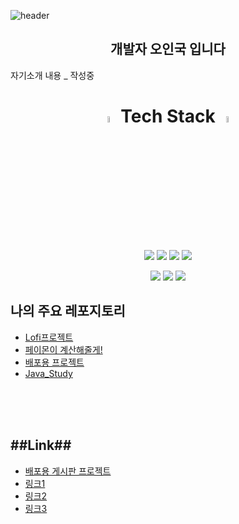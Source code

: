 ![header](https://capsule-render.vercel.app/api?type=wave&color=gradient&height=300&section=header&text=Introduce👋&fontSize=90)
<h2 align="center">개발자 오인국 입니다</h2>
<p>자기소개 내용 _ 작성중</p>


<h1 align="center">
  <img src="https://t4.ftcdn.net/jpg/02/89/93/71/360_F_289937180_YOb0PKU666Od9rTfiZiUQwWPoW5Gob7D.jpg" width = "5%" height = "5%">
  <span>Tech Stack</span>
  <img src="https://t4.ftcdn.net/jpg/02/89/93/71/360_F_289937180_YOb0PKU666Od9rTfiZiUQwWPoW5Gob7D.jpg" width = "5%" height = "5%">
</h1>


<p align="center">
  <img src="https://img.shields.io/badge/JAVA-007396?style=for-the-badge&logo=java&logoColor=white">
  <img src="https://img.shields.io/badge/Spring-6DB33F?style=for-the-badge&logo=Spring&logoColor=white">
  <img src="https://img.shields.io/badge/mysql-4479A1?style=for-the-badge&logo=mysql&logoColor=white">
  <img src="https://img.shields.io/badge/JavaScript-F7DF1E?style=for-the-badge&logo=JavaScript&logoColor=white">
</p>

<p align="center">
  <img src="https://img.shields.io/badge/Node.js-339933?style=for-the-badge&logo=Node.js&logoColor=white">
  <img src="https://img.shields.io/badge/html-E34F26?style=for-the-badge&logo=html5&logoColor=white">
  <img src="https://img.shields.io/badge/css-1572B6?style=for-the-badge&logo=css3&logoColor=white">
</p>

## 나의 주요 레포지토리

<ul>
  <li><a href="https://github.com/InGukOh/Project_Lofi_Co-op">Lofi프로젝트</a></li>
  <li><a href="https://github.com/InGukOh/Paimon_Will_Calc">페이몬이 계산해줄게!</a></li>
  <li><a href="https://github.com/InGukOh/hk3fg">배포용 프로젝트</a></li>
  <li><a href="https://github.com/InGukOh/Java_Study">Java_Study</a></li>
</ul>

<br>
<br>
<br>

## ##Link##
<ul>
  <li><a href="http://dhdlsrnr1232.cafe24.com/">배포용 게시판 프로젝트</a></li>
  <li><a href="">링크1</a></li>
  <li><a href="">링크2</a></li>
  <li><a href="">링크3</a></li>
</ul>
